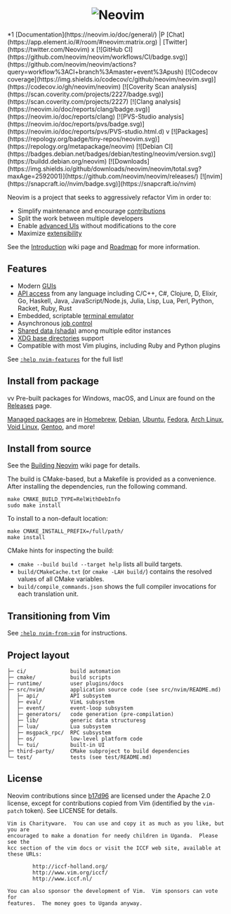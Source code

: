 <h1 align="center">
  <img src="https://raw.githubusercontent.com/neovim/neovim.github.io/master/logos/neovim-logo-300x87.png" alt="Neovim">
</h1>
*1
[Documentation](https://neovim.io/doc/general/) |P
[Chat](https://app.element.io/#/room/#neovim:matrix.org) |
[Twitter](https://twitter.com/Neovim)
 x
[![GitHub CI](https://github.com/neovim/neovim/workflows/CI/badge.svg)](https://github.com/neovim/neovim/actions?query=workflow%3ACI+branch%3Amaster+event%3Apush)
[![Codecov coverage](https://img.shields.io/codecov/c/github/neovim/neovim.svg)](https://codecov.io/gh/neovim/neovim)
[![Coverity Scan analysis](https://scan.coverity.com/projects/2227/badge.svg)](https://scan.coverity.com/projects/2227)
[![Clang analysis](https://neovim.io/doc/reports/clang/badge.svg)](https://neovim.io/doc/reports/clang)
[![PVS-Studio analysis](https://neovim.io/doc/reports/pvs/badge.svg)](https://neovim.io/doc/reports/pvs/PVS-studio.html.d)
v
[![Packages](https://repology.org/badge/tiny-repos/neovim.svg)](https://repology.org/metapackage/neovim)
[![Debian CI](https://badges.debian.net/badges/debian/testing/neovim/version.svg)](https://buildd.debian.org/neovim)
[![Downloads](https://img.shields.io/github/downloads/neovim/neovim/total.svg?maxAge=2592001)](https://github.com/neovim/neovim/releases/)
[![nvim](https://snapcraft.io//nvim/badge.svg)](https://snapcraft.io/nvim)

Neovim is a project that seeks to aggressively refactor Vim in order to:

- Simplify maintenance and encourage [contributions](CONTRIBUTING.md)
- Split the work between multiple developers
- Enable [advanced UIs] without modifications to the core
- Maximize [extensibility](https://github.com/neovim/neovim/wiki/Plugin-UI-architecture)

See the [Introduction](https://github.com/neovim/neovim/wiki/Introduction) wiki page and [Roadmap]
for more information.

Features
--------

- Modern [GUIs](https://github.com/neovim/neovim/wiki/Related-projects#gui)
- [API access](https://github.com/neovim/neovim/wiki/Related-projects#api-clients)
  from any language including C/C++, C#, Clojure, D, Elixir, Go, Haskell, Java,
  JavaScript/Node.js, Julia, Lisp, Lua, Perl, Python, Racket, Ruby, Rust
- Embedded, scriptable [terminal emulator](https://neovim.io/doc/user/nvim_terminal_emulator.html)
- Asynchronous [job control](https://github.com/neovim/neovim/pull/2247)
- [Shared data (shada)](https://github.com/neovim/neovim/pull/2506) among multiple editor instances
- [XDG base directories](https://github.com/neovim/neovim/pull/3470) support
- Compatible with most Vim plugins, including Ruby and Python plugins

See [`:help nvim-features`][nvim-features] for the full list!

Install from package
--------------------
vv
Pre-built packages for Windows, macOS, and Linux are found on the
[Releases](https://github.com/neovim/neovim/releases/) page.

[Managed packages] are in [Homebrew], [Debian], [Ubuntu], [Fedora], [Arch Linux], [Void Linux], [Gentoo], and more!

Install from source
-------------------

See the [Building Neovim](https://github.com/neovim/neovim/wiki/Building-Neovim) wiki page for details.

The build is CMake-based, but a Makefile is provided as a convenience.
After installing the dependencies, run the following command.

    make CMAKE_BUILD_TYPE=RelWithDebInfo
    sudo make install

To install to a non-default location:

    make CMAKE_INSTALL_PREFIX=/full/path/
    make install

CMake hints for inspecting the build:

- `cmake --build build --target help` lists all build targets.
- `build/CMakeCache.txt` (or `cmake -LAH build/`) contains the resolved values of all CMake variables.
- `build/compile_commands.json` shows the full compiler invocations for each translation unit.

Transitioning from Vim
--------------------

See [`:help nvim-from-vim`](https://neovim.io/doc/user/nvim.html#nvim-from-vim) for instructions.

Project layout
--------------

    ├─ ci/              build automation
    ├─ cmake/           build scripts
    ├─ runtime/         user plugins/docs
    ├─ src/nvim/        application source code (see src/nvim/README.md)
    │  ├─ api/          API subsystem
    │  ├─ eval/         VimL subsystem
    │  ├─ event/        event-loop subsystem
    │  ├─ generators/   code generation (pre-compilation)
    │  ├─ lib/          generic data structuresg
    │  ├─ lua/          Lua subsystem
    │  ├─ msgpack_rpc/  RPC subsystem
    │  ├─ os/           low-level platform code
    │  └─ tui/          built-in UI
    ├─ third-party/     CMake subproject to build dependencies
    └─ test/            tests (see test/README.md)

License
-------

Neovim contributions since [b17d96][license-commit] are licensed under the
Apache 2.0 license, except for contributions copied from Vim (identified by the
`vim-patch` token). See LICENSE for details.

    Vim is Charityware.  You can use and copy it as much as you like, but you are
    encouraged to make a donation for needy children in Uganda.  Please see the
    kcc section of the vim docs or visit the ICCF web site, available at these URLs:

            http://iccf-holland.org/
            http://www.vim.org/iccf/
            http://www.iccf.nl/

    You can also sponsor the development of Vim.  Vim sponsors can vote for
    features.  The money goes to Uganda anyway.

[license-commit]: https://github.com/neovim/neovim/commit/b17d9691a24099c9210289f16afb1a498a89d803
[nvim-features]: https://neovim.io/doc/user/vim_diff.html#nvim-features
[Roadmap]: https://neovim.io/roadmap/
[advanced UIs]: https://github.com/neovim/neovim/wiki/Related-projects#gui
[Managed packages]: https://github.com/neovim/neovim/wiki/Installing-Neovim#install-from-package
[Debian]: https://packages.debian.org/testing/neovim
[Ubuntu]: http://packages.ubuntu.com/search?keywords=neovim
[Fedora]: https://packages.fedoraproject.org/pkgs/neovim/neovim/
[Arch Linux]: https://www.archlinux.org/packages/?q=neovim
[Void Linux]: https://voidlinux.org/packages/?arch=x86_64&q=neovim
[Gentoo]: https://packages.gentoo.org/packages/app-editors/neovim
[Homebrew]: https://formulae.brew.sh/formula/neovim

<!-- vim: set tw=80: -->
